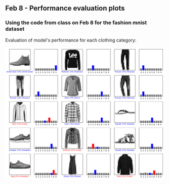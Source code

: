 ## Feb 8 - Performance evaluation plots
### Using the code from class on Feb 8 for the fashion mnist dataset

Evaluation of model's performance for each clothing category:

![performance plot](feb8hw_plot_allclothes.png)

